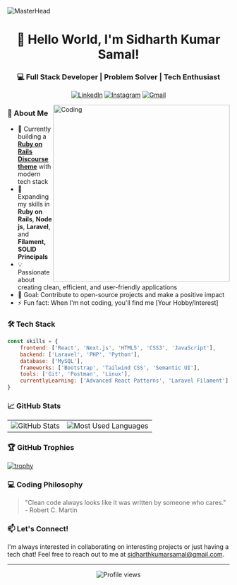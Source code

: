 ![MasterHead](https://i.pinimg.com/originals/2f/f4/28/2ff428006f3ade5f10beac69372062ab.gif)

<div align="center">
  <h1>👋 Hello World, I'm Sidharth Kumar Samal!</h1>
  <h3>💻 Full Stack Developer | Problem Solver | Tech Enthusiast</h3>
  
  [![LinkedIn](https://img.shields.io/badge/LinkedIn-0077B5?style=for-the-badge&logo=linkedin&logoColor=white)](https://linkedin.com/in/sidharth-kumar-samal)
  [![Instagram](https://img.shields.io/badge/Instagram-E4405F?style=for-the-badge&logo=instagram&logoColor=white)](https://instagram.com/sidharth_kumar_117)
  [![Gmail](https://img.shields.io/badge/Gmail-D14836?style=for-the-badge&logo=gmail&logoColor=white)](mailto:sidharthkumarsamal@gmail.com)
</div>

<img align="right" alt="Coding" width="400" src="https://blog.imarticus.org/wp-content/uploads/2021/12/djbwgfw.gif"/>

### 🚀 About Me

- 🔭 Currently building a **[Ruby on Rails Discourse theme](https://github.com/GHOST117s/PagalGuyDiscourse_theme)** with modern tech stack
- 🌱 Expanding my skills in **Ruby on Rails**, **Node js**, **Laravel**, and **Filament, SOLID Principals** 
- 💡 Passionate about creating clean, efficient, and user-friendly applications
- 🎯 Goal: Contribute to open-source projects and make a positive impact
- ⚡ Fun fact: When I'm not coding, you'll find me [Your Hobby/Interest]

### 🛠️ Tech Stack

```javascript
const skills = {
    frontend: ['React', 'Next.js', 'HTML5', 'CSS3', 'JavaScript'],
    backend: ['Laravel', 'PHP', 'Python'],
    database: ['MySQL'],
    frameworks: ['Bootstrap', 'Tailwind CSS', 'Semantic UI'],
    tools: ['Git', 'Postman', 'Linux'],
    currentlyLearning: ['Advanced React Patterns', 'Laravel Filament']
}
```

<!-- ### 💼 What I'm Working On

- 🍔 **Food App**: A modern food delivery platform built with [Tech Stack]
- 🌐 **[Other Project]**: Brief description
- 📱 **[Another Project]**: Brief description -->

### 📈 GitHub Stats

<div align="center">
  <table>
    <tr>
      <td><img src="https://github-readme-stats.vercel.app/api?username=ghost117s&show_icons=true&theme=tokyonight" alt="GitHub Stats" /></td>
      <td><img src="https://github-readme-stats.vercel.app/api/top-langs/?username=ghost117s&layout=compact&theme=tokyonight" alt="Most Used Languages" /></td>
    </tr>
  </table>
</div>

### 🏆 GitHub Trophies
[![trophy](https://github-profile-trophy.vercel.app/?username=ghost117s&theme=tokyonight&column=7)](https://github.com/ryo-ma/github-profile-trophy)

### 💻 Coding Philosophy

> "Clean code always looks like it was written by someone who cares." - Robert C. Martin

### 📫 Let's Connect!

I'm always interested in collaborating on interesting projects or just having a tech chat! Feel free to reach out to me at sidharthkumarsamal@gmail.com.

---
<div align="center">
  <img src="https://komarev.com/ghpvc/?username=ghost117s&label=Profile%20views&color=0e75b6&style=flat" alt="Profile views" />
</div>
